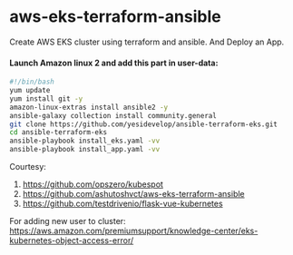 # aws-eks-terraform-ansible
Create AWS EKS cluster using terraform and ansible. And Deploy an App.

#### Launch Amazon linux 2 and add this part in user-data:

```bash
#!/bin/bash
yum update
yum install git -y
amazon-linux-extras install ansible2 -y
ansible-galaxy collection install community.general
git clone https://github.com/yesidevelop/ansible-terraform-eks.git
cd ansible-terraform-eks
ansible-playbook install_eks.yaml -vv
ansible-playbook install_app.yaml -vv
```

Courtesy:
1. https://github.com/opszero/kubespot
2. https://github.com/ashutoshvct/aws-eks-terraform-ansible
3. https://github.com/testdrivenio/flask-vue-kubernetes


For adding new user to cluster:
https://aws.amazon.com/premiumsupport/knowledge-center/eks-kubernetes-object-access-error/
